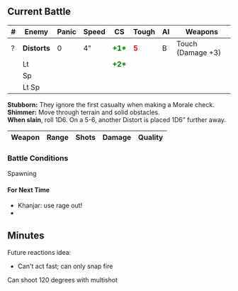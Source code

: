 ## Current Battle

| #   | Enemy        | Panic | Speed | CS                                         | Tough                                  | AI  | Weapons           |
| --- | ------------ | ----- | ----- | ------------------------------------------ | -------------------------------------- | --- | ----------------- |
| ?   | **Distorts** | 0     | 4"    | <strong style="color: green;">+1*</strong> | <strong style="color: red;">5</strong> | B   | Touch (Damage +3) |
|     | Lt           |       |       | <strong style="color: green;">+2*</strong> |                                        |     |                   |
|     | Sp           |       |       |                                            |                                        |     |                   |
|     | Lt Sp        |       |       |                                            |                                        |     |                   |

**Stubborn:** They ignore the first casualty when making a Morale check.  
**Shimmer:** Move through terrain and solid obstacles.  
**When slain**, roll 1D6. On a 5-6, another Distort is placed 1D6” further away.  

| Weapon | Range | Shots | Damage | Quality |
| ------ | ----- | ----- | ------ | ------- |


### Battle Conditions

Spawning

#### For Next Time
* Khanjar: use rage out!
* 

## Minutes
Future reactions idea:
* Can't act fast; can only snap fire

Can shoot 120 degrees with multishot

